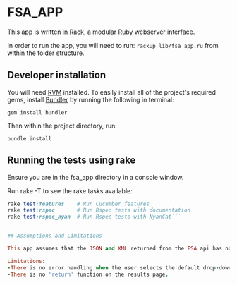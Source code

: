 # FSA_APP

This app is written in [Rack](https://github.com/rack/rack), a modular Ruby webserver interface.

In order to run the app, you will need to run:
`rackup lib/fsa_app.ru`
from within the folder structure.

## Developer installation

You will need [RVM](https://rvm.io/rvm/install) installed.
To easily install all of the project's required gems, install [Bundler](http://bundler.io/) by running the following in terminal:

`gem install bundler`

Then within the project directory, run:

`bundle install`


## Running the tests using rake

Ensure you are in the fsa_app directory in a console window.

Run rake -T to see the rake tasks available:

```rake test:all         # Run all the tests and print out documentation
rake test:features    # Run Cucumber features
rake test:rspec       # Run Rspec tests with documentation
rake test:rspec_nyan  # Run Rspec tests with NyanCat```


## Assumptions and Limitations

This app assumes that the JSON and XML returned from the FSA api has no errors and is in the expected format.

Limitations:
-There is no error handling when the user selects the default drop-down option.
-There is no 'return' function on the results page.